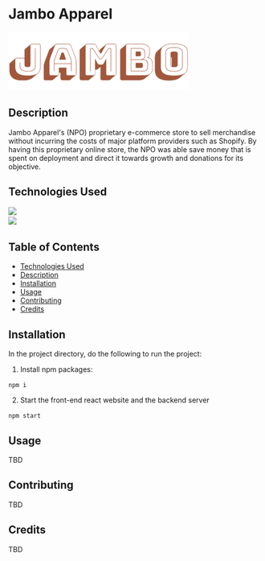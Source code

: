 # Jambo Apparel

![](src/assets/logo.png)

## Description

Jambo Apparel's (NPO) proprietary e-commerce store to sell merchandise without incurring the costs of major platform providers such as Shopify. By having this proprietary online store, the NPO was able save money that is spent on deployment and direct it towards growth and donations for its objective.

## Technologies Used

<img src="https://www.pngkit.com/png/full/222-2224803_react-redux-react-js-and-redux.png" width="200">\
<img src="https://upload.wikimedia.org/wikipedia/commons/thumb/b/ba/Stripe_Logo%2C_revised_2016.svg/1280px-Stripe_Logo%2C_revised_2016.svg.png" width="200">

## Table of Contents

- [Technologies Used](#Technologies-Used)
- [Description](#Description)
- [Installation](#Installation)
- [Usage](#Usage)
- [Contributing](#Contributing)
- [Credits](#Credits)

## Installation

In the project directory, do the following to run the project:

1. Install npm packages:

```
npm i
```

2. Start the front-end react website and the backend server

```
npm start
```

## Usage

TBD

## Contributing

TBD

## Credits

TBD
